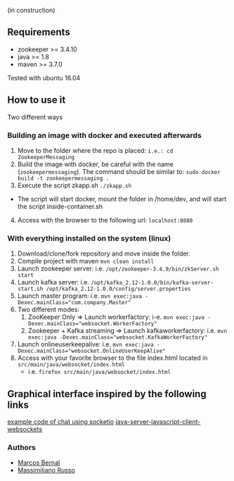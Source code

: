 (in construction)

## Requirements

- zookeeper >= 3.4.10
- java >= 1.8
- maven >= 3.7.0

Tested with ubuntu 16.04

## How to use it

Two different ways

### Building an image with docker and executed afterwards

1. Move to the folder where the repo is placed: `i.e.: cd ZookeeperMessaging`
2. Build the image with docker, be careful with the name (`zookeepermessaging`). The command should be similar to: `sudo docker build -t zookeepermessaging .`
3. Execute the script zkapp.sh `./zkapp.sh`
  - The script will start docker, mount the folder in /home/dev, and will start the script inside-container.sh
4. Access with the browser to the following url: `localhost:8080`

### With everything installed on the system (linux)

1. Download/clone/fork repository and move inside the folder.
2. Compile project with maven `mvn clean install`
3. Launch zookeeper server: i.e. `/opt/zookeeper-3.4.9/bin/zkServer.sh start`
4. Launch kafka server: i.e. `/opt/kafka_2.12-1.0.0/bin/kafka-server-start.sh /opt/kafka_2.12-1.0.0/config/server.properties`
5. Launch master program: i.e. `mvn exec:java -Dexec.mainClass="com.company.Master"`
6. Two different modes:
    1. ZooKeeper Only => Launch workerfactory: i-e. `mvn exec:java -Dexec.mainClass="websocket.WorkerFactory"`
    2. Zookeeper + Kafka streaming => Launch kafkaworkerfactory: i.e. `mvn exec:java -Dexec.mainClass="websocket.KafkaWorkerFactory"`
7. Launch onlineuserkeepalive: i.e. `mvn exec:java -Dexec.mainClass="websocket.OnlineUserKeepAlive"`
8. Access with your favorite browser to the file index.html located in `src/main/java/websocket/index.html`
   - i.e. `firefox src/main/java/websocket/index.html`



## Graphical interface inspired by the following links

[example code of chat using socketio](https://github.com/socketio/chat-example)
[java-server-javascript-client-websockets](https://stackoverflow.com/a/41480670)


### Authors

- [Marcos Bernal](https://github.com/MarcosBernal)
- [Massimiliano Russo](https://github.com/rusiano)
